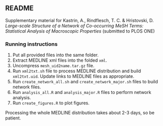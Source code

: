 README
------

Supplementary material for Kastrin, A., Rindflesch, T. C. & Hristovski, D. _Large-scale Structure of a Network of Co-occurring MeSH Terms: Statistical Analysis of Macroscopic Properties_ (submitted to PLOS ONE)

### Running instructions

1. Put all provided files into the same folder.
2. Extract MEDLINE xml files into the folded `xml`.
3. Uncompress `mesh_uid2name.tar.gz` file.
4. Run `xml2txt.sh` file to process MEDLINE distribution and build `xml2txt.uid`. Update links to MEDLINE files as appropriate.
5. Run `create_network_all.sh` and `create_network_major.sh` files to build network files.
6. Run `analysis_all.R` and `analysis_major.R` files to perform network analysis.
7. Run `create_figures.R` to plot figures.

Processing the whole MEDLINE distribution takes about 2-3 days, so be patient.

